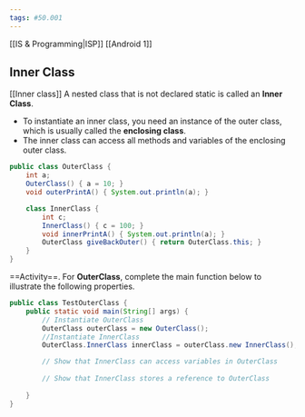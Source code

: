 ```yaml
---
tags: #50.001
---
```

[[IS & Programming|ISP]]
[[Android 1]]

## Inner Class
[[Inner class]]
A nested class that is not declared static is called an **Inner Class**. 
- To instantiate an inner class, you need an instance of the outer class, which is usually called the **enclosing class**. 
- The inner class can access all methods and variables of the enclosing outer class.

```java
public class OuterClass {
	int a;
	OuterClass() { a = 10; }
	void outerPrintA() { System.out.println(a); }

	class InnerClass {
		int c;
		InnerClass() { c = 100; }
		void innerPrintA() { System.out.println(a); }
		OuterClass giveBackOuter() { return OuterClass.this; }
	}
}
```
==Activity==. For **OuterClass**, complete the main function below to illustrate the following properties.
```java
public class TestOuterClass {
	public static void main(String[] args) {
		// Instantiate OuterClass
		OuterClass outerClass = new OuterClass();
		//Instantiate InnerClass
		OuterClass.InnerClass innerClass = outerClass.new InnerClass();

		// Show that InnerClass can access variables in OuterClass
		
		// Show that InnerClass stores a reference to OuterClass
	
	}
}
```
